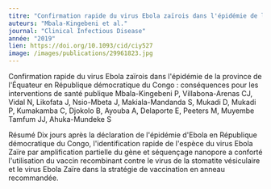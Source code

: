 ```yaml
---
titre: "Confirmation rapide du virus Ebola zaïrois dans l'épidémie de la province de l'Équateur en République démocratique du Congo : conséquences pour les interventions de santé publique"
auteurs: "Mbala-Kingebeni et al."
journal: "Clinical Infectious Disease"
année: "2019"
lien: https://doi.org/10.1093/cid/ciy527
image: /images/publications/29961823.jpg
---
```

Confirmation rapide du virus Ebola zaïrois dans l'épidémie de la province de l'Équateur en République démocratique du Congo : conséquences pour les interventions de santé publique
Mbala-Kingebeni P, Villabona-Arenas CJ, Vidal N, Likofata J, Nsio-Mbeta J, Makiala-Mandanda S, Mukadi D, Mukadi P, Kumakamba C, Djokolo B, Ayouba A, Delaporte E, Peeters M, Muyembe Tamfum JJ, Ahuka-Mundeke S

Résumé
Dix jours après la déclaration de l'épidémie d'Ebola en République démocratique du Congo, l'identification rapide de l'espèce du virus Ebola Zaïre par amplification partielle du gène et séquençage nanopore a conforté l'utilisation du vaccin recombinant contre le virus de la stomatite vésiculaire et le virus Ebola Zaïre dans la stratégie de vaccination en anneau recommandée.
